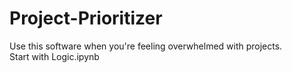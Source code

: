 # Project-Prioritizer
Use this software when you're feeling overwhelmed with projects. <br>
Start with Logic.ipynb

